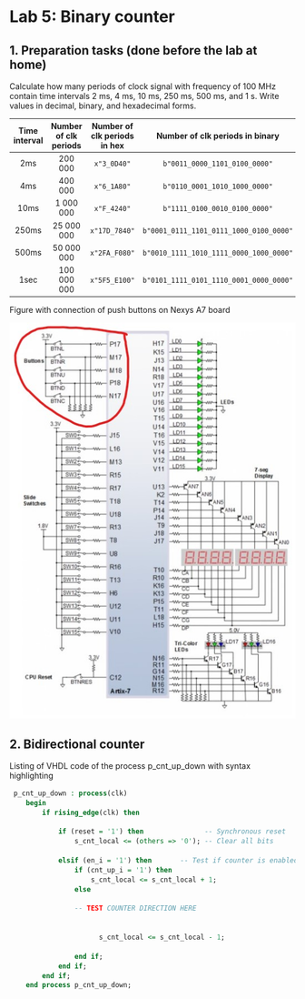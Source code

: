 # Lab 5: Binary counter
## 1. Preparation tasks (done before the lab at home)
Calculate how many periods of clock signal with frequency of 100 MHz contain time intervals 2 ms, 4 ms, 10 ms, 250 ms, 500 ms, and 1 s. Write values in decimal, binary, and hexadecimal forms.

| **Time interval** | **Number of clk periods** | **Number of clk periods in hex** | **Number of clk periods in binary** |
| :-: | :-: | :-: | :-: |
| 2ms | 200 000 | `x"3_0D40"` | `b"0011_0000_1101_0100_0000"` |
| 4ms | 400 000 | `x"6_1A80"` | `b"0110_0001_1010_1000_0000"` |
| 10ms | 1 000 000 | `x"F_4240"` | `b"1111_0100_0010_0100_0000"` |
| 250ms | 25 000 000 | `x"17D_7840"` | `b"0001_0111_1101_0111_1000_0100_0000"` |
| 500ms | 50 000 000 | `x"2FA_F080"` | `b"0010_1111_1010_1111_0000_1000_0000"` |
| 1sec | 100 000 000 | `x"5F5_E100"` | `b"0101_1111_0101_1110_0001_0000_0000"` |

Figure with connection of push buttons on Nexys A7 board

![Figure with connection of push buttons on Nexys A7 board](IMAGES/schema.jpg)

## 2. Bidirectional counter

Listing of VHDL code of the process p_cnt_up_down with syntax highlighting

``` vhdl
 p_cnt_up_down : process(clk)
    begin
        if rising_edge(clk) then
        
            if (reset = '1') then               -- Synchronous reset
                s_cnt_local <= (others => '0'); -- Clear all bits

            elsif (en_i = '1') then       -- Test if counter is enabled
                if (cnt_up_i = '1') then
                    s_cnt_local <= s_cnt_local + 1;
                else

                -- TEST COUNTER DIRECTION HERE


                      s_cnt_local <= s_cnt_local - 1;

                end if;
            end if;
        end if;
    end process p_cnt_up_down;
```
